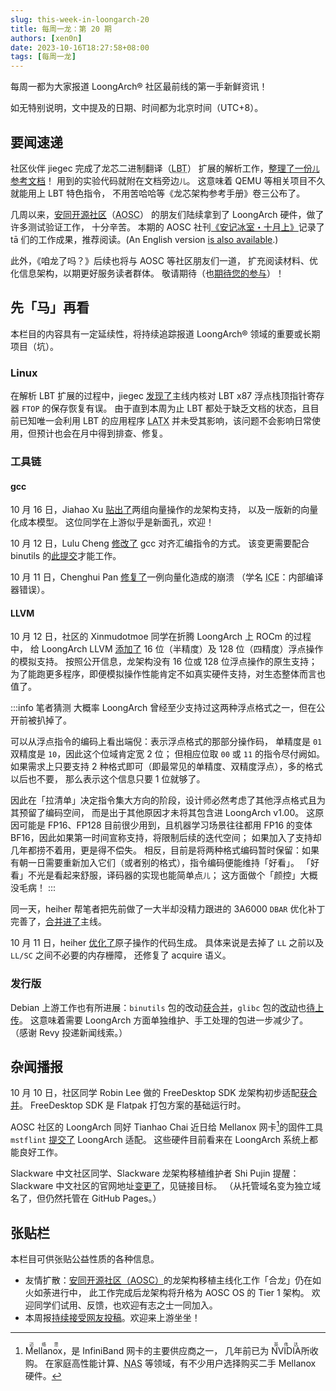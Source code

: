 ```yaml
---
slug: this-week-in-loongarch-20
title: 每周一龙：第 20 期
authors: [xen0n]
date: 2023-10-16T18:27:58+08:00
tags: [每周一龙]
---
```


每周一都为大家报道 LoongArch&reg; 社区最前线的第一手新鲜资讯！

<!-- truncate -->

如无特别说明，文中提及的日期、时间都为北京时间（UTC+8）。

## 要闻速递

社区伙伴 jiegec 完成了龙芯二进制翻译（<abbr title="Loongson Binary Translation">LBT</abbr>）
扩展的解析工作，[整理了一份<small>儿</small>参考文档](https://github.com/jiegec/la-inst/blob/master/LBT.md)！
用到的实验代码就附在文档旁边<small>儿</small>。
这意味着 QEMU 等相关项目不久就能用上 LBT 特色指令，
不用苦哈哈等《龙芯架构参考手册》卷三公布了。

几周以来，[安同开源社区][aosc]（<abbr title="Anthon Open Source Community">AOSC</abbr>）
的朋友们陆续拿到了 LoongArch 硬件，做了许多测试验证工作，
十分辛苦。
本期的 AOSC 社刊[《安记冰室・十月上》](https://github.com/AOSC-Dev/newsroom/blob/76c6dc1571cba2af74673b51df70f5f3d43ed1a0/coffee-break/20231014/zh_CN.md)记录了
tā 们的工作成果，推荐阅读。(An English version [is also available](https://github.com/AOSC-Dev/newsroom/blob/76c6dc1571cba2af74673b51df70f5f3d43ed1a0/coffee-break/20231014/en.md).)

此外，《咱龙了吗？》后续也将与 AOSC 等社区朋友们一道，
扩充阅读材料、优化信息架构，以期更好服务读者群体。
敬请期待（也[期待您的参与](https://github.com/loongson-community/areweloongyet)）！

## 先「马」再看

本栏目的内容具有一定延续性，将持续追踪报道 LoongArch&reg; 领域的重要或长期项目（坑）。

### Linux

在解析 LBT 扩展的过程中，jiegec [发现了](https://bugzilla.kernel.org/show_bug.cgi?id=218012)主线内核对
LBT x87 浮点栈顶指针寄存器 `FTOP` 的保存恢复有误。
由于直到本周为止 LBT 都处于缺乏文档的状态，且目前已知唯一会利用 LBT 的应用程序 <abbr title="Loongson Architecture Translator for x86">LATX</abbr> 并未受其影响，该问题不会影响日常使用，但预计也会在月中得到排查、修复。

### 工具链

#### gcc

10 月 16 日，Jiahao Xu [贴出了](https://gcc.gnu.org/pipermail/gcc-patches/2023-October/633086.html)两组向量操作的龙架构支持，
以及一版新的向量化成本模型。
这位同学在上游似乎是新面孔，欢迎！

10 月 12 日，Lulu Cheng [修改了](https://gcc.gnu.org/pipermail/gcc-patches/2023-October/632748.html)
gcc 对齐汇编指令的方式。
该变更需要配合 binutils 的[此提交](https://sourceware.org/git/gitweb.cgi?p=binutils-gdb.git;a=commitdiff;h=1fb3cdd87ec61715a5684925fb6d6a6cf53bb97c)才能工作。

10 月 11 日，Chenghui Pan [修复了](https://gcc.gnu.org/pipermail/gcc-patches/2023-October/632607.html)一例向量化造成的崩溃
（学名 <abbr title="internal compiler error">ICE</abbr>：内部编译器错误）。

#### LLVM

10 月 12 日，社区的 Xinmudotmoe 同学在折腾 LoongArch 上 ROCm 的过程中，
给 LoongArch LLVM [添加了](https://github.com/llvm/llvm-project/pull/68851)
16 位（半精度）及 128 位（四精度）浮点操作的模拟支持。
按照公开信息，龙架构没有 16 位或 128 位浮点操作的原生支持；
为了能跑更多程序，即便模拟操作性能肯定不如真实硬件支持，对生态整体而言也值了。

:::info 笔者猜测
大概率 LoongArch 曾经至少支持过这两种浮点格式之一，但在公开前被扒掉了。

可以从浮点指令的编码上看出端倪：表示浮点格式的那部分操作码，
单精度是 `01` 双精度是 `10`，因此这个位域肯定宽 2 位；
但相应位取 `00` 或 `11` 的指令尽付阙如。
如果需求上只要支持 2 种格式即可（即最常见的单精度、双精度浮点），多的格式以后也不要，
那么表示这个信息只要 1 位就够了。

因此在「拉清单」决定指令集大方向的阶段，设计师必然考虑了其他浮点格式且为其预留了编码空间，
而是出于其他原因才未将其包含进 LoongArch v1.00。
这原因可能是 FP16、FP128 目前很少用到，且机器学习场景往往都用 FP16
的变体 BF16，因此如果第一时间宣称支持，将限制后续的迭代空间；
如果加入了支持却几年都捞不着用，更是得不偿失。
相反，目前是将两种格式编码暂时保留：如果有朝一日需要重新加入它们（或者别的格式），指令编码便能维持「好看」。
「好看」不光是看起来舒服，译码器的实现也能简单点<small>儿</small>；
这方面做个「颜控」大概没毛病！
:::

同一天，heiher 帮笔者把先前做了一大半却没精力跟进的 3A6000 `DBAR`
优化补丁完善了，[合并进了](https://github.com/llvm/llvm-project/pull/68787)主线。

10 月 11 日，heiher [优化了](https://github.com/llvm/llvm-project/pull/67391)原子操作的代码生成。
具体来说是去掉了 `LL` 之前以及 `LL/SC` 之间不必要的内存栅障，
还修复了 acquire 语义。

### 发行版

Debian 上游工作也有所进展：`binutils` 包的改动[获合并](https://tracker.debian.org/news/1470074/accepted-binutils-2415020231010-1-source-amd64-all-into-experimental/)，`glibc`
包的[改动](https://salsa.debian.org/glibc-team/glibc/-/commit/859b3e39e09a57f0735f04514d2b574f80c3926c)也[待上传](https://bugs.debian.org/cgi-bin/bugreport.cgi?bug=1053717)。
这意味着需要 LoongArch 方面单独维护、手工处理的包进一步减少了。
（感谢 Revy 投递新闻线索。）

## 杂闻播报

10 月 10 日，社区同学 Robin Lee 做的 FreeDesktop SDK 龙架构初步适配[获合并](https://gitlab.com/freedesktop-sdk/freedesktop-sdk/-/merge_requests/12203)。
FreeDesktop SDK 是 Flatpak 打包方案的基础运行时。

AOSC 社区的 LoongArch 同好 Tianhao Chai 近日给 Mellanox 网卡[^注一]的固件工具 `mstflint`
[提交了](https://github.com/Mellanox/mstflint/pull/836) LoongArch 适配。
这些硬件目前看来在 LoongArch 系统上都能良好工作。

[^注一]: <ruby>Mellanox<rt>迈络思</rt></ruby>，是 InfiniBand 网卡的主要供应商之一，
几年前已为 <ruby>NVIDIA<rt>英伟达</rt></ruby>所收购。
在家庭高性能计算、<abbr title="network-attached storage">NAS</abbr> 等领域，有不少用户选择购买二手 Mellanox 硬件。

Slackware 中文社区同学、Slackware 龙架构移植维护者 Shi Pujin 提醒：Slackware
中文社区的官网地址[变更了](http://www.slackwarecn.cn)，见链接目标。
（从托管域名变为独立域名了，但仍然托管在 GitHub Pages。）


## 张贴栏

本栏目可供张贴公益性质的各种信息。

* 友情扩散：[安同开源社区（AOSC）][aosc]的龙架构移植主线化工作「合龙」仍在如火如荼进行中，
  此工作完成后龙架构将升格为 AOSC OS 的 Tier 1 架构。
  欢迎同学们试用、反馈，也欢迎有志之士一同加入。
* 本周报[持续接受网友投稿][call-for-submissions]。欢迎来上游坐坐！

[aosc]: https://aosc.io
[call-for-submissions]: https://github.com/loongson-community/areweloongyet/issues/16
